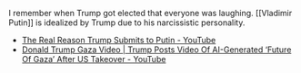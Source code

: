 I remember when Trump got elected that everyone was laughing. 
[[Vladimir Putin]] is idealized by Trump due to his narcissistic personality.

- [The Real Reason Trump Submits to Putin - YouTube](https://youtu.be/cmTeg0B9tH8?si=6mYNlDoR0uf21T8h)
- [Donald Trump Gaza Video \| Trump Posts Video Of AI-Generated ‘Future Of Gaza’ After US Takeover - YouTube](https://youtu.be/G5HlrkLQWnc?si=FJdRyXURFHCRyExQ)